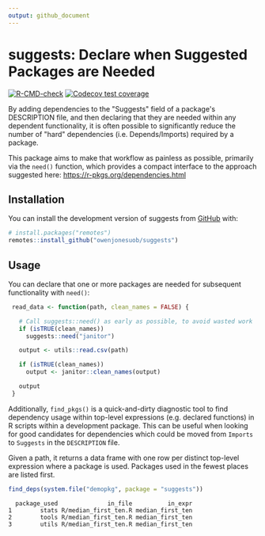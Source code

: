 ```yaml
---
output: github_document
---
```


# suggests: Declare when Suggested Packages are Needed

<!-- badges: start -->
[![R-CMD-check](https://github.com/owenjonesuob/suggests/actions/workflows/R-CMD-check.yaml/badge.svg)](https://github.com/owenjonesuob/suggests/actions/workflows/R-CMD-check.yaml)
[![Codecov test coverage](https://codecov.io/gh/owenjonesuob/suggests/branch/main/graph/badge.svg)](https://app.codecov.io/gh/owenjonesuob/suggests?branch=main)
<!-- badges: end -->

By adding dependencies to the "Suggests" field of a package's DESCRIPTION file, and then declaring that they are needed within any dependent functionality, it is often possible to significantly reduce the number of "hard" dependencies (i.e. Depends/Imports) required by a package.

This package aims to make that workflow as painless as possible, primarily via the `need()` function, which provides a compact interface to the approach suggested here: <https://r-pkgs.org/dependencies.html>


## Installation

You can install the development version of suggests from [GitHub](https://github.com/) with:

``` r
# install.packages("remotes")
remotes::install_github("owenjonesuob/suggests")
```

## Usage

You can declare that one or more packages are needed for subsequent functionality with `need()`:

``` r
 read_data <- function(path, clean_names = FALSE) {

   # Call suggests::need() as early as possible, to avoid wasted work
   if (isTRUE(clean_names))
     suggests::need("janitor")

   output <- utils::read.csv(path)

   if (isTRUE(clean_names))
     output <- janitor::clean_names(output)

   output
 }
```

Additionally, `find_pkgs()` is a quick-and-dirty diagnostic tool to find dependency usage within top-level expressions (e.g. declared functions) in R scripts within a development package. This can be useful when looking for good candidates for dependencies which could be moved from `Imports` to `Suggests` in the `DESCRIPTION` file.

Given a path, it returns a data frame with one row per distinct top-level expression where a package is used. Packages used in the fewest places are listed first.

``` r
find_deps(system.file("demopkg", package = "suggests"))
```
```
  package_used              in_file          in_expr
1        stats R/median_first_ten.R median_first_ten
2        tools R/median_first_ten.R median_first_ten
3        utils R/median_first_ten.R median_first_ten
```
